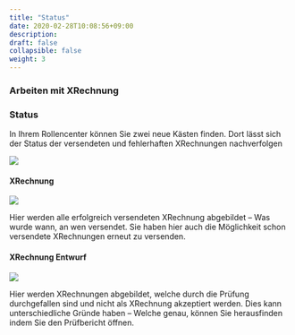 ```yaml
---
title: "Status"
date: 2020-02-28T10:08:56+09:00
description: 
draft: false
collapsible: false
weight: 3
---
```

### Arbeiten mit XRechnung

### Status
In Ihrem Rollencenter können Sie zwei neue Kästen finden. Dort lässt sich der Status der versendeten und fehlerhaften XRechnungen nachverfolgen 

![](images/XRechnung/xrechnungstatus.png)

#### XRechnung

![](images/XRechnung/xrechnunguebersicht.png)

Hier werden alle erfolgreich versendeten XRechnung abgebildet – Was wurde wann, an wen versendet.
Sie haben hier auch die Möglichkeit schon versendete XRechnungen erneut zu versenden.

#### XRechnung Entwurf

![](images/XRechnung/xrechnungentwuerfe.png)

Hier werden XRechnungen abgebildet, welche durch die Prüfung durchgefallen sind und nicht als XRechnung akzeptiert werden. Dies kann unterschiedliche Gründe haben – Welche genau, können Sie herausfinden indem Sie den Prüfbericht öffnen. 

